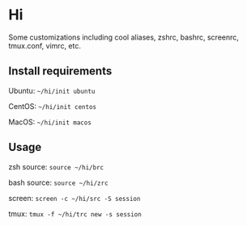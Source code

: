 # Hi

Some customizations including cool aliases, zshrc, bashrc, screenrc, tmux.conf, vimrc, etc.

## Install requirements

Ubuntu: `~/hi/init ubuntu`

CentOS: `~/hi/init centos`

MacOS: `~/hi/init macos`

## Usage

zsh source: `source ~/hi/brc`

bash source: `source ~/hi/zrc`

screen: `screen -c ~/hi/src -S session`

tmux: `tmux -f ~/hi/trc new -s session`
